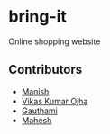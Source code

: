 # bring-it
Online shopping website


## Contributors
- [Manish](https://github.com/madeee001)
- [Vikas Kumar Ojha](https://github.com/vikaskumarojha)
- [Gauthami](https://github.com/gowthamisharab)
- [Mahesh](https://github.com/maddy2106)
